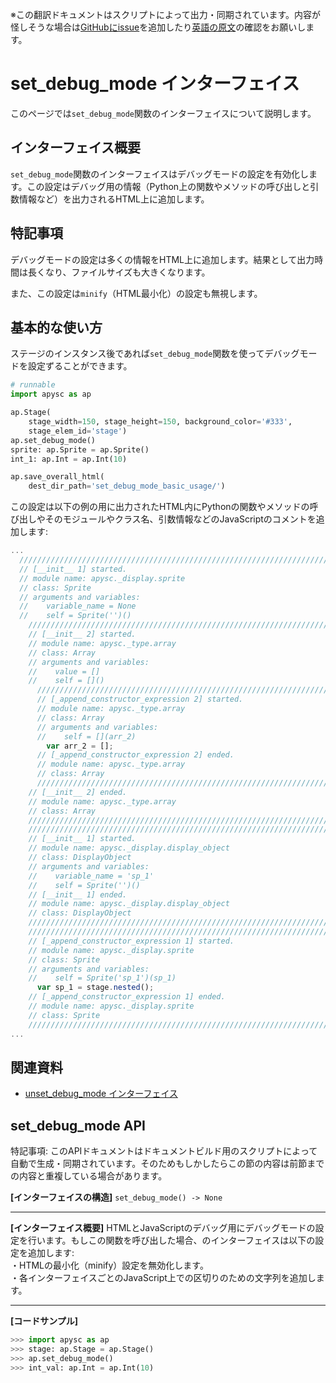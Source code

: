 <span class="inconspicuous-txt">※この翻訳ドキュメントはスクリプトによって出力・同期されています。内容が怪しそうな場合は<a href="https://github.com/simon-ritchie/apysc/issues" target="_blank">GitHubにissue</a>を追加したり[英語の原文](https://simon-ritchie.github.io/apysc/en/set_debug_mode.html)の確認をお願いします。</span>

# set_debug_mode インターフェイス

このページでは`set_debug_mode`関数のインターフェイスについて説明します。

## インターフェイス概要

`set_debug_mode`関数のインターフェイスはデバッグモードの設定を有効化します。この設定はデバッグ用の情報（Python上の関数やメソッドの呼び出しと引数情報など）を出力されるHTML上に追加します。

## 特記事項

デバッグモードの設定は多くの情報をHTML上に追加します。結果として出力時間は長くなり、ファイルサイズも大きくなります。

また、この設定は`minify`（HTML最小化）の設定も無視します。

## 基本的な使い方

ステージのインスタンス後であれば`set_debug_mode`関数を使ってデバッグモードを設定ずることができます。

```py
# runnable
import apysc as ap

ap.Stage(
    stage_width=150, stage_height=150, background_color='#333',
    stage_elem_id='stage')
ap.set_debug_mode()
sprite: ap.Sprite = ap.Sprite()
int_1: ap.Int = ap.Int(10)

ap.save_overall_html(
    dest_dir_path='set_debug_mode_basic_usage/')
```

この設定は以下の例の用に出力されたHTML内にPythonの関数やメソッドの呼び出しやそのモジュールやクラス名、引数情報などのJavaScriptのコメントを追加します:

```js
...
  //////////////////////////////////////////////////////////////////////
  // [__init__ 1] started.
  // module name: apysc._display.sprite
  // class: Sprite
  // arguments and variables:
  //    variable_name = None
  //    self = Sprite('')()
    //////////////////////////////////////////////////////////////////////
    // [__init__ 2] started.
    // module name: apysc._type.array
    // class: Array
    // arguments and variables:
    //    value = []
    //    self = []()
      //////////////////////////////////////////////////////////////////////
      // [_append_constructor_expression 2] started.
      // module name: apysc._type.array
      // class: Array
      // arguments and variables:
      //    self = [](arr_2)
        var arr_2 = [];
      // [_append_constructor_expression 2] ended.
      // module name: apysc._type.array
      // class: Array
      //////////////////////////////////////////////////////////////////////
    // [__init__ 2] ended.
    // module name: apysc._type.array
    // class: Array
    //////////////////////////////////////////////////////////////////////
    //////////////////////////////////////////////////////////////////////
    // [__init__ 1] started.
    // module name: apysc._display.display_object
    // class: DisplayObject
    // arguments and variables:
    //    variable_name = 'sp_1'
    //    self = Sprite('')()
    // [__init__ 1] ended.
    // module name: apysc._display.display_object
    // class: DisplayObject
    //////////////////////////////////////////////////////////////////////
    //////////////////////////////////////////////////////////////////////
    // [_append_constructor_expression 1] started.
    // module name: apysc._display.sprite
    // class: Sprite
    // arguments and variables:
    //    self = Sprite('sp_1')(sp_1)
      var sp_1 = stage.nested();
    // [_append_constructor_expression 1] ended.
    // module name: apysc._display.sprite
    // class: Sprite
    //////////////////////////////////////////////////////////////////////
...
```

## 関連資料

- [unset_debug_mode インターフェイス](jp_unset_debug_mode.md)

## set_debug_mode API

<span class="inconspicuous-txt">特記事項: このAPIドキュメントはドキュメントビルド用のスクリプトによって自動で生成・同期されています。そのためもしかしたらこの節の内容は前節までの内容と重複している場合があります。</span>

**[インターフェイスの構造]** `set_debug_mode() -> None`<hr>

**[インターフェイス概要]** HTMLとJavaScriptのデバッグ用にデバッグモードの設定を行います。もしこの関数を呼び出した場合、のインターフェイスは以下の設定を追加します: <br> ・HTMLの最小化（minify）設定を無効化します。 <br> ・各インターフェイスごとのJavaScript上での区切りのための文字列を追加します。<hr>

**[コードサンプル]**

```py
>>> import apysc as ap
>>> stage: ap.Stage = ap.Stage()
>>> ap.set_debug_mode()
>>> int_val: ap.Int = ap.Int(10)
```